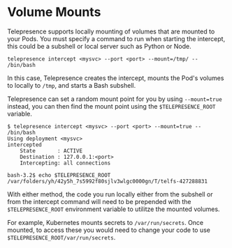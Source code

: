 # Volume Mounts

Telepresence supports locally mounting of volumes that are mounted to your Pods.  You must specify a command to run when starting the intercept, this could be a subshell or local server such as Python or Node.

```
telepresence intercept <mysvc> --port <port> --mount=/tmp/ -- /bin/bash
```

In this case, Telepresence creates the intercept, mounts the Pod's volumes to locally to `/tmp`, and starts a Bash subshell.

Telepresence can set a random mount point for you by using `--mount=true` instead, you can then find the mount point using the `$TELEPRESENCE_ROOT` variable.

```
$ telepresence intercept <mysvc> --port <port> --mount=true -- /bin/bash
Using deployment <mysvc>
intercepted
    State       : ACTIVE
    Destination : 127.0.0.1:<port>
    Intercepting: all connections

bash-3.2$ echo $TELEPRESENCE_ROOT
/var/folders/yh/42y5h_7s5992f80sjlv3wlgc0000gn/T/telfs-427288831
```

With either method, the code you run locally either from the subshell or from the intercept command will need to be prepended with the `$TELEPRESENCE_ROOT` environment variable to utilitze the mounted volumes.

For example, Kubernetes mounts secrets to `/var/run/secrets`.  Once mounted, to access these you would need to change your code to use `$TELEPRESENCE_ROOT/var/run/secrets`.
